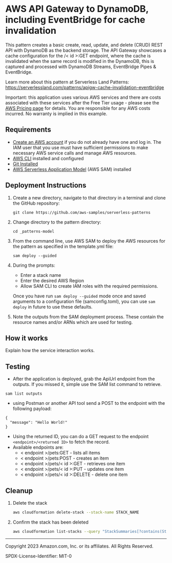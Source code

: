 # AWS API Gateway to DynamoDB, including EventBridge for cache invalidation

This pattern creates a basic create, read, update, and delete (CRUD) REST API with DynamoDB as the backend storage. The API Gateway showcases a cache configuration for the /< id >:GET endpoint, where the cache is invalidated when the same record is modified in the DynamoDB, this is captured and processed with DynamoDB Streams, EventBridge Pipes & EventBridge.

Learn more about this pattern at Serverless Land Patterns: https://serverlessland.com/patterns/apigw-cache-invalidation-eventbridge

Important: this application uses various AWS services and there are costs associated with these services after the Free Tier usage - please see the [AWS Pricing page](https://aws.amazon.com/pricing/) for details. You are responsible for any AWS costs incurred. No warranty is implied in this example.

## Requirements

- [Create an AWS account](https://portal.aws.amazon.com/gp/aws/developer/registration/index.html) if you do not already have one and log in. The IAM user that you use must have sufficient permissions to make necessary AWS service calls and manage AWS resources.
- [AWS CLI](https://docs.aws.amazon.com/cli/latest/userguide/install-cliv2.html) installed and configured
- [Git Installed](https://git-scm.com/book/en/v2/Getting-Started-Installing-Git)
- [AWS Serverless Application Model](https://docs.aws.amazon.com/serverless-application-model/latest/developerguide/serverless-sam-cli-install.html) (AWS SAM) installed

## Deployment Instructions

1. Create a new directory, navigate to that directory in a terminal and clone the GitHub repository:
   ```
   git clone https://github.com/aws-samples/serverless-patterns
   ```
1. Change directory to the pattern directory:
   ```
   cd _patterns-model
   ```
1. From the command line, use AWS SAM to deploy the AWS resources for the pattern as specified in the template.yml file:
   ```
   sam deploy --guided
   ```
1. During the prompts:

   - Enter a stack name
   - Enter the desired AWS Region
   - Allow SAM CLI to create IAM roles with the required permissions.

   Once you have run `sam deploy --guided` mode once and saved arguments to a configuration file (samconfig.toml), you can use `sam deploy` in future to use these defaults.

1. Note the outputs from the SAM deployment process. These contain the resource names and/or ARNs which are used for testing.

## How it works

Explain how the service interaction works.

## Testing

- After the application is deployed, grab the ApiUrl endpoint from the outputs. If you missed it, simple use the SAM list command to retrieve.

```
sam list outputs
```

- using Postman or another API tool send a POST to the endpoint with the following payload:

```
{
  "message": "Hello World!"
}
```

- Using the returned ID, you can do a GET request to the endpoint `<endpoint>/<returned ID>` to fetch the record.
- Available endpoints are:
  - < endpoint >/pets:GET - lists all items
  - < endpoint >/pets:POST - creates an item
  - < endpoint >/pets/< id >:GET - retrieves one item
  - < endpoint >/pets/< id >:PUT - updates one item
  - < endpoint >/pets/< id >:DELETE - delete one item

## Cleanup

1. Delete the stack
   ```bash
   aws cloudformation delete-stack --stack-name STACK_NAME
   ```
1. Confirm the stack has been deleted
   ```bash
   aws cloudformation list-stacks --query "StackSummaries[?contains(StackName,'STACK_NAME')].StackStatus"
   ```

---

Copyright 2023 Amazon.com, Inc. or its affiliates. All Rights Reserved.

SPDX-License-Identifier: MIT-0
